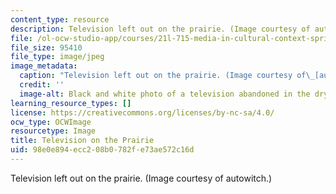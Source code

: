 ```yaml
---
content_type: resource
description: Television left out on the prairie. (Image courtesy of autowitch.)
file: /ol-ocw-studio-app/courses/21l-715-media-in-cultural-context-spring-2007/98e0e894ecc208b0782fe73ae572c16d_21l-715s07.jpg
file_size: 95410
file_type: image/jpeg
image_metadata:
  caption: "Television left out on the prairie. (Image courtesy of\_[autowitch](http://flickr.com/photos/autowitch/).)"
  credit: ''
  image-alt: Black and white photo of a television abandoned in the dry prairie grass.
learning_resource_types: []
license: https://creativecommons.org/licenses/by-nc-sa/4.0/
ocw_type: OCWImage
resourcetype: Image
title: Television on the Prairie
uid: 98e0e894-ecc2-08b0-782f-e73ae572c16d
---
```

Television left out on the prairie. (Image courtesy of autowitch.)